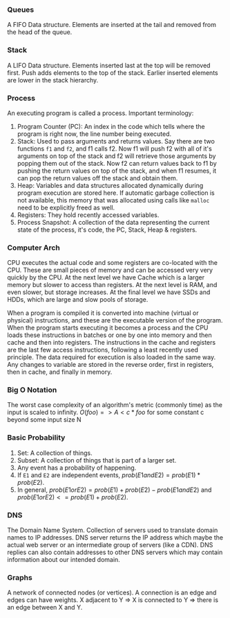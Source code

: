 ### Queues
A FIFO Data structure. Elements are inserted at the tail and removed from the head of the queue. 
### Stack
A LIFO Data structure. Elements inserted last at the top will be removed first. Push adds elements to the top of the stack. Earlier inserted elements are lower in the stack hierarchy.
### Process
An executing program is called a process. Important terminology:
1. Program Counter (PC): An index in the code which tells where the program is right now, the line number being executed.
2. Stack: Used to pass arguments and returns values. Say there are two functions `f1` and `f2`, and f1 calls f2. Now f1 will push f2 with all of it's arguments on top of the stack and f2 will retrieve those arguments by popping them out of the stack. Now f2 can return values back to f1 by pushing the return values on top of the stack, and when f1 resumes, it can pop the return values off the stack and obtain them.
3. Heap: Variables and data structures allocated dynamically during program execution are stored here. If automatic garbage collection is not available, this memory that was allocated using calls like `malloc` need to be explicitly freed as well. 
4. Registers: They hold recently accessed variables.
5. Process Snapshot: A collection of the data representing the current state of the process, it's code, the PC, Stack, Heap & registers.
### Computer Arch
CPU executes the actual code and some registers are co-located with the CPU. These are small pieces of memory and can be accessed very very quickly by the CPU. At the next level we have Cache which is a larger memory but slower to access than registers. At the next level is RAM, and even slower, but storage increases. At the final level we have SSDs and HDDs, which are large and slow pools of storage.

When a program is compiled it is converted into machine (virtual or physical) instructions, and these are the executable version of the program. When the program starts executing it becomes a process and the CPU loads these instructions in batches or one by one into memory and then cache and then into registers. The instructions in the cache and registers are the last few access instructions, following a least recently used principle. The data required for execution is also loaded in the same way. Any changes to variable are stored in the reverse order, first in registers, then in cache, and finally in memory. 
### Big O Notation
The worst case complexity of an algorithm's metric (commonly time) as the input is scaled to infinity. 
$O(foo) => A < c*foo$ for some constant c beyond some input size N
### Basic Probability
1. Set: A collection of things.
2. Subset: A collection of things that is part of a larger set.
3. Any event has a probability of happening.
4. If `E1` and `E2` are independent events, $prob(E1 and E2) = prob(E1)*prob(E2)$.
5. In general, $prob(E1 or E2) = prob(E1) + prob(E2) - prob(E1 and E2)$ and $prob(E1 or E2) <= prob(E1) + prob(E2)$.
### DNS
The Domain Name System. Collection of servers used to translate domain names to IP addresses. DNS server returns the IP address which maybe the actual web server or an intermediate group of servers (like a CDN). DNS replies can also contain addresses to other DNS servers which may contain information about our intended domain.
### Graphs
A network of connected nodes (or vertices). A connection is an edge and edges can have weights. X adjacent to Y => X is connected to Y => there is an edge between X and Y. 